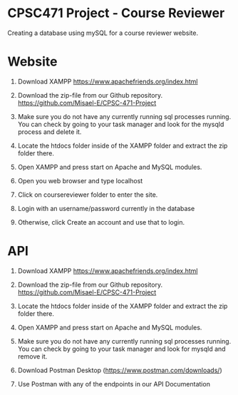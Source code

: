 # CPSC471 Project - Course Reviewer

Creating a database using mySQL for a course reviewer website.

# Website
1. Download XAMPP 
https://www.apachefriends.org/index.html

2. Download the zip-file from our Github repository.
https://github.com/Misael-E/CPSC-471-Project

3. Make sure you do not have any currently running sql processes running. You can check by going to your task manager and look for the mysqld process and delete it. 

4. Locate the htdocs folder inside of the XAMPP folder and extract the zip folder there. 

5. Open XAMPP and press start on Apache and MySQL modules.

6. Open you web browser and type localhost

7. Click on coursereviewer folder to enter the site.

8. Login with an username/password currently in the database 

9. Otherwise, click Create an account and use that to login.

# API
1. Download XAMPP 
https://www.apachefriends.org/index.html

2. Download the zip-file from our Github repository.
https://github.com/Misael-E/CPSC-471-Project

3. Locate the htdocs folder inside of the XAMPP folder and extract the zip folder there. 

4. Open XAMPP and press start on Apache and MySQL modules.

5. Make sure you do not have any currently running sql processes running. You can check by going to your task manager and look for mysqld and remove it. 

6. Download Postman Desktop (https://www.postman.com/downloads/) 

7. Use Postman with any of the endpoints in our API Documentation 
